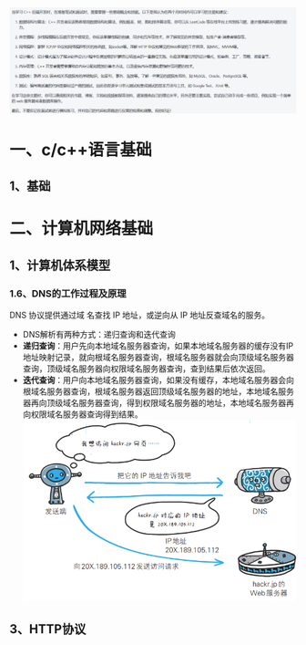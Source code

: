 ![图 1](images/0b2da52730f80a5d7a0984ae8512cc2eb314ae58342f902b866bd6472597c5c6.png)  


# 一、c/c++语言基础
## 1、基础
# 二、计算机网络基础
## 1、计算机体系模型
### 1.6、DNS的工作过程及原理
DNS 协议提供通过域 名查找 IP 地址，或逆向从 IP 地址反查域名的服务。
-   DNS解析有两种方式：递归查询和迭代查询
-   **递归查询**：用户先向本地域名服务器查询，如果本地域名服务器的缓存没有IP地址映射记录，就向根域名服务器查询，根域名服务器就会向顶级域名服务器查询，顶级域名服务器向权限域名服务器查询，查到结果后依次返回。
-  **迭代查询**：用户向本地域名服务器查询，如果没有缓存，本地域名服务器会向根域名服务器查询，根域名服务器返回顶级域名服务器的地址，本地域名服务器再向顶级域名服务器查询，得到权限域名服务器的地址，本地域名服务器再向权限域名服务器查询得到结果。
![](C++%E5%AD%A6%E4%B9%A0%E7%AC%94%E8%AE%B0_md_files/51f78c10-fc7e-11ed-974b-814dec1c1bb9.jpeg?v=1&type=image)

## 3、HTTP协议



